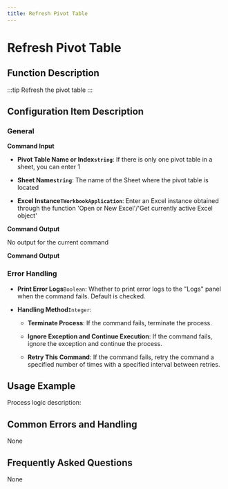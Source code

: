 ```yaml
---
title: Refresh Pivot Table
---
```


# Refresh Pivot Table

## Function Description

:::tip 
Refresh the pivot table
:::

## Configuration Item Description

### General

**Command Input**

- **Pivot Table Name or Index`string`**: If there is only one pivot table in a sheet, you can enter 1

- **Sheet Name`string`**: The name of the Sheet where the pivot table is located

- **Excel Instance`TWorkbookApplication`**: Enter an Excel instance obtained through the function 'Open or New Excel'/'Get currently active Excel object'


**Command Output**

No output for the current command


**Command Output**

### Error Handling

- **Print Error Logs**`Boolean`: Whether to print error logs to the "Logs" panel when the command fails. Default is checked. 

- **Handling Method**`Integer`:

    - **Terminate Process**: If the command fails, terminate the process.

    - **Ignore Exception and Continue Execution**: If the command fails, ignore the exception and continue the process.

    - **Retry This Command**: If the command fails, retry the command a specified number of times with a specified interval between retries.

## Usage Example

Process logic description:

## Common Errors and Handling

None

## Frequently Asked Questions

None


